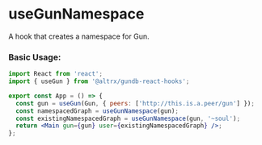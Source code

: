 # useGunNamespace

A hook that creates a namespace for Gun.

### Basic Usage:

```jsx harmony
import React from 'react';
import { useGun } from '@altrx/gundb-react-hooks';

export const App = () => {
  const gun = useGun(Gun, { peers: ['http://this.is.a.peer/gun'] });
  const namespacedGraph = useGunNamespace(gun);
  const existingNamespacedGraph = useGunNamespace(gun, '~soul');
  return <Main gun={gun} user={existingNamespacedGraph} />;
};
```
